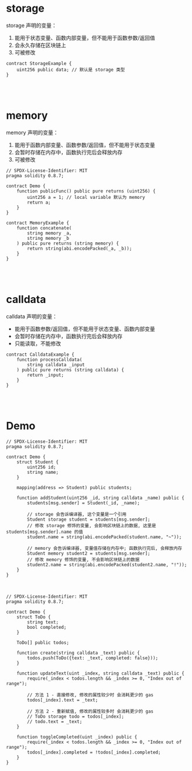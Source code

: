 # storage

storage 声明的变量：

1.  能用于状态变量、函数内部变量，但不能用于函数参数/返回值
2.  会永久存储在区块链上
3.  可被修改

```solidity
contract StorageExample {
    uint256 public data; // 默认是 storage 类型
}
```

<br><br>

# memory

memory 声明的变量：

1.  能用于函数内部变量、函数参数/返回值，但不能用于状态变量
2.  会暂时存储在内存中，函数执行完后会释放内存
3.  可被修改

```solidity
// SPDX-License-Identifier: MIT
pragma solidity 0.8.7;

contract Demo {
    function publicFunc() public pure returns (uint256) {
        uint256 a = 1; // local variable 默认为 memory
        return a;
    }
}
```

```solidity
contract MemoryExample {
    function concatenate(
        string memory _a,
        string memory _b
    ) public pure returns (string memory) {
        return string(abi.encodePacked(_a, _b));
    }
}
```

<br><br>

# calldata

calldata 声明的变量：

-   能用于函数参数/返回值，但不能用于状态变量、函数内部变量
-   会暂时存储在内存中，函数执行完后会释放内存
-   只能读取，不能修改

```solidity
contract CalldataExample {
    function processCalldata(
        string calldata _input
    ) public pure returns (string calldata) {
        return _input;
    }
}
```

<br><br>

# Demo

```solidity
// SPDX-License-Identifier: MIT
pragma solidity 0.8.7;

contract Demo {
    struct Student {
        uint256 id;
        string name;
    }

    mapping(address => Student) public students;

    function addStudent(uint256 _id, string calldata _name) public {
        students[msg.sender] = Student(_id, _name);

        // storage 会告诉编译器, 这个变量是一个引用
        Student storage student = students[msg.sender];
        // 修改 storage 修饰的变量, 会影响区块链上的数据, 这里是 students[msg.sender].name 的值
        student.name = string(abi.encodePacked(student.name, "~"));

        // memory 会告诉编译器, 变量值存储在内存中; 函数执行完后, 会释放内存
        Student memory student2 = students[msg.sender];
        // 修改 memory 修饰的变量, 不会影响区块链上的数据
        student2.name = string(abi.encodePacked(student2.name, "!"));
    }
}
```

<br>

```solidity
// SPDX-License-Identifier: MIT
pragma solidity 0.8.7;

contract Demo {
    struct ToDo {
        string text;
        bool completed;
    }

    ToDo[] public todos;

    function create(string calldata _text) public {
        todos.push(ToDo({text: _text, completed: false}));
    }

    function updateText(uint _index, string calldata _text) public {
        require(_index < todos.length && _index >= 0, "Index out of range");

        // 方法 1 - 直接修改, 修改的属性较少时 会消耗更少的 gas
        todos[_index].text = _text;

        // 方法 2 - 重新赋值, 修改的属性较多时 会消耗更少的 gas
        // ToDo storage todo = todos[_index];
        // todo.text = _text;
    }

    function toggleCompleted(uint _index) public {
        require(_index < todos.length && _index >= 0, "Index out of range");
        todos[_index].completed = !todos[_index].completed;
    }
}
```

<br>
